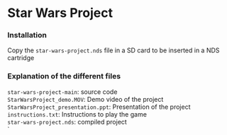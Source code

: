 # Star Wars Project

### Installation
Copy the ```star-wars-project.nds``` file in a SD card to be inserted in a NDS cartridge

### Explanation of the different files

```star-wars-project-main```: source code <br />
```StarWarsProject_demo.MOV```: Demo video of the project <br />
```StarWarsProject_presentation.ppt```: Presentation of the project <br />
```instructions.txt```: Instructions to play the game <br />
```star-wars-project.nds```: compiled project <br />
`

